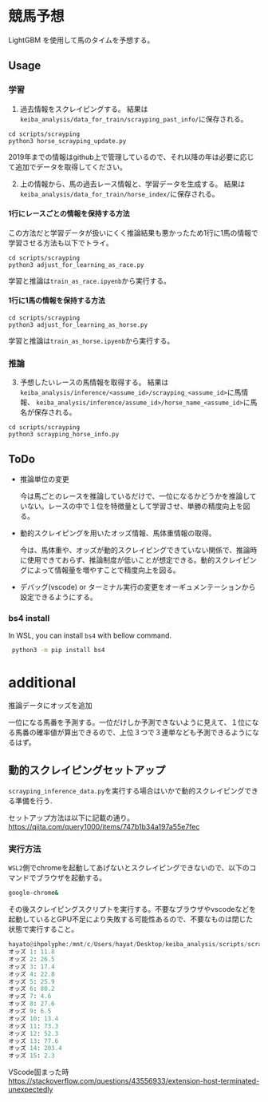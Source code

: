 # 競馬予想

LightGBM を使用して馬のタイムを予想する。

## Usage
### 学習
1. 過去情報をスクレイピングする。
   結果は`keiba_analysis/data_for_train/scrayping_past_info/`に保存される。

```
cd scripts/scrayping
python3 horse_scrayping_update.py
```
2019年までの情報はgithub上で管理しているので、それ以降の年は必要に応じて追加でデータを取得してください。

2. 上の情報から、馬の過去レース情報と、学習データを生成する。
   結果は`keiba_analysis/data_for_train/horse_index/`に保存される。

#### 1行にレースごとの情報を保持する方法
この方法だと学習データが扱いにくく推論結果も悪かったため1行に1馬の情報で学習させる方法も以下でトライ。
```
cd scripts/scrayping
python3 adjust_for_learning_as_race.py
```
学習と推論は`train_as_race.ipyenb`から実行する。

#### 1行に1馬の情報を保持する方法

```
cd scripts/scrayping
python3 adjust_for_learning_as_horse.py
```
学習と推論は`train_as_horse.ipyenb`から実行する。


### 推論
3. 予想したいレースの馬情報を取得する。
   結果は`keiba_analysis/inference/<assume_id>/scrayping_<assume_id>`に馬情報、
   `keiba_analysis/inference/assume_id>/horse_name_<assume_id>`に馬名が保存される。

```
cd scripts/scrayping
python3 scrayping_horse_info.py
```

## ToDo

- 推論単位の変更

  今は馬ごとのレースを推論しているだけで、一位になるかどうかを推論していない。レースの中で１位を特徴量として学習させ、単勝の精度向上を図る。

- 動的スクレイピングを用いたオッズ情報、馬体重情報の取得。

  今は、馬体重や、オッズが動的スクレイピングできていない関係で、推論時に使用できておらず、推論制度が低いことが想定できる。動的スクレイピングによって情報量を増やすことで精度向上を図る。

- デバッグ(vscode) or ターミナル実行の変更をオーギュメンテーションから設定できるようにする。


### bs4 install
In WSL, you can install `bs4` with bellow command.
```bash
 python3 -m pip install bs4
```

# additional
推論データにオッズを追加

一位になる馬番を予測する。一位だけしか予測できないように見えて、１位になる馬番の確率値が算出できるので、上位３つで３連単なども予測できるようになるはず。

## 動的スクレイピングセットアップ
`scrayping_inference_data.py`を実行する場合はいかで動的スクレイピングできる準備を行う.

セットアップ方法は以下に記載の通り。
https://qiita.com/query1000/items/747b1b34a197a55e7fec

### 実行方法
`WSL2`側でchromeを起動してあげないとスクレイピングできないので、以下のコマンドでブラウザを起動する。
```bash
google-chrome&
```

その後スクレイピングスクリプトを実行する。不要なブラウザやvscodeなどを起動しているとGPU不足により失敗する可能性あるので、不要なものは閉じた状態で実行すること。


```python
hayato@ihpolyphe:/mnt/c/Users/hayat/Desktop/keiba_analysis/scripts/scrayping$ python3 scrayping_inference_data.py
オッズ 1: 11.8
オッズ 2: 26.5
オッズ 3: 17.4
オッズ 4: 22.8
オッズ 5: 25.9
オッズ 6: 80.2
オッズ 7: 4.6
オッズ 8: 27.6
オッズ 9: 6.5
オッズ 10: 13.4
オッズ 11: 73.3
オッズ 12: 52.3
オッズ 13: 77.6
オッズ 14: 203.4
オッズ 15: 2.3
```


VScode固まった時
https://stackoverflow.com/questions/43556933/extension-host-terminated-unexpectedly